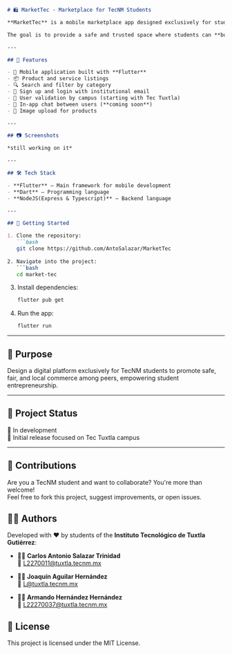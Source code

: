 

```markdown
# 🛍️ MarketTec - Marketplace for TecNM Students

**MarketTec** is a mobile marketplace app designed exclusively for students of the **Tecnológico Nacional de México (TecNM)**, starting with the community at **Instituto Tecnológico de Tuxtla Gutiérrez**.

The goal is to provide a safe and trusted space where students can **buy, sell, or trade products and services** directly with fellow classmates.

---

## 🚀 Features

- 📱 Mobile application built with **Flutter**
- 📦 Product and service listings
- 🔍 Search and filter by category
- 🔐 Sign up and login with institutional email
- 🏫 User validation by campus (starting with Tec Tuxtla)
- 💬 In-app chat between users (**coming soon**)
- 📸 Image upload for products

---

## 📷 Screenshots

*still working on it*

---

## 🛠️ Tech Stack

- **Flutter** – Main framework for mobile development  
- **Dart** – Programming language  
- **NodeJS(Express & Typescript)** – Backend language

---

## 📲 Getting Started

1. Clone the repository:
   ```bash
   git clone https://github.com/AntoSalazar/MarketTec
   
2. Navigate into the project:
   ```bash
   cd market-tec
   ```
3. Install dependencies:
   ```bash
   flutter pub get
   ```
4. Run the app:
   ```bash
   flutter run
   ```

---

## 🎯 Purpose

Design a digital platform exclusively for TecNM students to promote safe, fair, 
and local commerce among peers, empowering student entrepreneurship.

---

## 📌 Project Status

🔧 In development  
📍 Initial release focused on Tec Tuxtla campus

---

## 🤝 Contributions

Are you a TecNM student and want to collaborate? You're more than welcome!  
Feel free to fork this project, suggest improvements, or open issues.

## 🧑‍💻 Authors

Developed with ❤️ by students of the **Instituto Tecnológico de Tuxtla Gutiérrez**:

- 👨‍💻 **Carlos Antonio Salazar Trinidad**  
  📧 [L2270011@tuxtla.tecnm.mx](mailto:L2270011@tuxtla.tecnm.mx)

- 👨‍💻 **Joaquín Aguilar Hernández**  
  📧 [L@tuxtla.tecnm.mx](mailto:L@tuxtla.tecnm.mx)

- 👨‍💻 **Armando Hernández Hernández**  
  📧 [L22270037@tuxtla.tecnm.mx](mailto:L22270037@tuxtla.tecnm.mx)



## 📄 License

This project is licensed under the MIT License.
```


